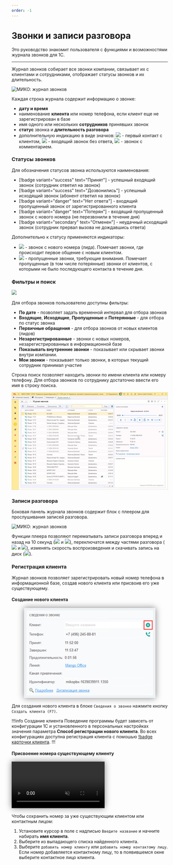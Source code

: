 ```yaml
---
order: -1
---
```


# Звонки и записи разговора

Это руководство знакомит пользователя с функциями и возможностями журнала звонков для 1С.

---

Журнал звонков собирает все звонки компании, связывает их с клиентами и сотрудниками, отображает статусы
звонков и их длительность.

<img class="miko-shadow img-zoomable"  
    src="/assets/journal/overall_0.png"
    data-original="/assets/journal/overall_0.png"
    srcset="/assets/journal/overall_0_prev.png 1x, /assets/journal/overall_0.png 2x"
    alt="МИКО: журнал звонков"
/> 

Каждая строка журнала содержит информацию о звонке:
- **дату и время**
- наименование **клиента** или номер телефона, если клиент еще не зарегистрирован в базе
- имя одного или нескольких **сотрудников** принявших звонок
- **статус** звонка и **длительность разговора**
- дополнительную индикацию в виде значков: ![](~/assets/journal/new-customer.png) - первый контакт с
  клиентом, ![](~/assets/journal/warning.png) - входящий звонок без ответа, ![](~/assets/journal/comment.png) -
  звонок с комментарием.
  
### Статусы звонков

Для обозначения статусов звонка используются наименования:
- [!badge variant="success" text="Принят"] - успешный входящий звонок (сотрудник ответил на звонок)
- [!badge variant="success" text="Дозвонились"] - успешный исходящий звонок (абонент ответил на звонок)
- [!badge variant="danger" text="Нет ответа"] - входящий пропущенный звонок от зарегистрированного клиента
- [!badge variant="danger" text="Потерян"] - входящий пропущенный звонок с нового номера (не перезвонили в течение дня)
- [!badge variant="secondary" text="Отменен"] - неудачный исходящий звонок (сотрудник прервал вызова не дождавшись
  ответа) 

Дополнительно к статусу применяются индикаторы:
- ![](~/assets/journal/new-customer.png) - звонок с нового номера (лида). Помечает звонки, где происходит первое общение
  с новым клиентом.
- ![](~/assets/journal/warning.png) - пропущенные звонки, требующие внимания. Помечает пропущенные (в том числе
  потерянные) звонки от клиентов, с которыми не было последующего контакта в течение дня.

### Фильтры и поиск

![](~/assets/journal/filters.png)

Для отбора звонков пользователю доступны фильтры:
- **По дате** - позволяет задать временной интервал для отбора звонков
- **Входящие**, **Исходящие**, **Пропущенные** и **Потерянные** - для отбора по статус звонка
- **Первичные обращения** - для отбора звонков от новых клиентов (лидов)
- **Незарегистрированные** - звонки с новых номеров, незарегистрированных в информационной базе
- **Показывать внутренние звонки** - показывает или скрывает звонки внутри компании.
- **Мои звонки** - показывает только звонки, в которых текущий сотрудник принимал участие

Строка поиск позволяет находить звонки по имени клиента или номеру телефону. Для отбора звонков по сотруднику
достаточно ввести его имя в строку поиска.

<img class="miko-shadow play-on-hover"  
    src="/assets/journal/jur_str_poisk.gif"
    alt="МИКО: строка поиска в журнале звонков"
/> 

### Записи разговора

Боковая панель журнала звонков содержит блок с плеером для прослушивания записей разговора.

<img class="miko-shadow img-zoomable"  
    src="/assets/journal/records_0.png"
    data-original="/assets/journal/records_0.png"
    srcset="/assets/journal/records_0_prev.png 1x, /assets/journal/records_0.png 2x"
    alt="МИКО: журнал звонков"
/> 

Функции плеера позволяют перематывать записи разговора вперед и назад на 10 секунд
(![](~/assets/journal/replay-10.png) и ![](~/assets/journal/forward-10.png)), переключатся между частями
разговора (![](~/assets/journal/skip-previous.png) и ![](~/assets/journal/skip-next.png)),
изменять скорость воспроизведения и скачивать запись на диск (![](~/assets/journal/download.png)).

### Регистрация клиента

Журнал звонков позволяет зарегистрировать новый номер телефона в информационной базе, создав нового клиента или
присвоив его уже существующему.

#### Создание нового клиента

<figure class="content-center">
  <img  src="/assets/journal/customer-creation.png" style="box-shadow: 0 0 20px 0 grey">
</figure>

Для создания нового клиента в блоке `Сведения о звонке` нажмите кнопку `Создать клиента (F7)`.

!!!info Создание клиента
Поведение программы
будет зависеть от конфигурации 1С и установленного в персональных настройках значения параметра
**Способ регистрации нового клиента**. Во всех конфигурациях доступна регистрация клиента с помошью
[!badge карточки клиента](~/user-guides/panel/customer-creation).
!!!

#### Присвоение номера существующему клиенту

<video autoplay muted loop style="box-shadow: 0px 0px 20px 0px grey">
 <source src="/assets/journal/phone-assign.mp4">
</video>

<br>

Чтобы сохранить номер за уже существующим клиентом или контактным лицом:
1. Установите курсор в поле с надписью `Введите название` и начните набирать **имя клиента**.
2. Выберите из выпадающего списка найденного клиента.
3. Выберите `добавить номер клиенту` или `добавить номер контактому лицу`. Если номер добавляется контактному лицу,
   то в появившемся окне выберите контактное лицо клиента.
